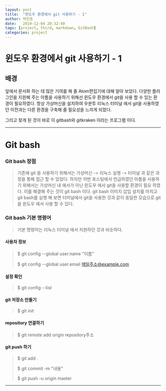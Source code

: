 ```yaml
---
layout: post
title:  "윈도우 환경에서 git 사용하기 - 1"
author: 박민준
date:   2019-12-04 20:32:40
tags: [project, third, markdown, GitBash]
categories: project
---
```


# 윈도우 환경에서 git 사용하기 - 1

## 배경
앞에서 문서화 하는 데 많은 기여를 해 줄 Atom편집기에 대해 알아 보았다. 다양한 플러그인을 지원해 주는 아톰을 사용하기 위해선 윈도우 환경에서 git을 사용 할 수 있는 환경이 필요하였다. 항상 가상머신을 설치하여 우분투 리눅스 터미널 에서 git을 사용하였던 이전과는 다른 환경을 구축해 줄 필요성을 느끼게 되었다.

그리고 찾게 된 것이 바로 이 gitbash와 gitkraken 이라는 프로그램 이다.

--------------------------------------------

# Git bash
### Git bash 장점
> 기존에 git 을 사용하기 위해서는 가상머신 -> 리눅스 실행 -> 터미널 과 같은 과정을 통해 접근 할 수 있었다. 하지만 저번 포스팅에서 언급하였던 아톰을 사용하기 위해서는 가상머신 내 에서가 아닌 윈도우 에서 git을 사용할 환경이 필요 하였다. 이를 해결해 주는 것이 git bash 이다.
git bash 이미지 삽입
> 설치를 마치고 git bash를 실행 해 보면 터미널에서 git을 사용한 것과 같이 동일한 모습으로 git을 윈도우 에서 사용 할 수 있다.

### Git bash 기본 명령어
> 기본 명령어는 리눅스 터미널 에서 지원하던 것과 비슷하다.

#### 사용자 정보
>$ git config --global user.name "이름"
>
>$ git config --global user.email 메일주소@example.com

#### 설정 확인
>$ git config --list
#### git 저장소 만들기
>$ git init
#### repository 연결하기
>$ git remote add origin repository주소
#### git push 하기
>$ git add .
>
>$ git commit -m "내용"
>
>$ git push -u origin master

-----------------------
